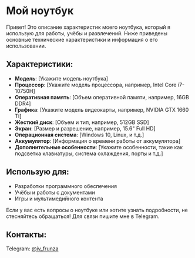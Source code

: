 # Мой ноутбук

Привет! Это описание характеристик моего ноутбука, который я использую для работы, учёбы и развлечений. Ниже приведены основные технические характеристики и информация о его использовании.

## Характеристики:
- **Модель**: [Укажите модель ноутбука]
- **Процессор**: [Укажите модель процессора, например, Intel Core i7-10750H]
- **Оперативная память**: [Объем оперативной памяти, например, 16GB DDR4]
- **Графика**: [Укажите модель видеокарты, например, NVIDIA GTX 1660 Ti]
- **Жесткий диск**: [Объем и тип, например, 512GB SSD]
- **Экран**: [Размер и разрешение, например, 15.6" Full HD]
- **Операционная система**: [Windows 10, Linux, и т.д.]
- **Аккумулятор**: [Информация о времени работы от аккумулятора]
- **Дополнительные особенности**: [Укажите особенности, такие как подсветка клавиатуры, система охлаждения, порты и т.д.]

## Использую для:
- Разработки программного обеспечения
- Учёбы и работы с документами
- Игры и мультимедийного контента

Если у вас есть вопросы о ноутбуке или хотите узнать подробности, не стесняйтесь обращаться! Для связи пишите мне в Telegram.

## Контакты:
Telegram: [@iv_frunza](https://t.me/iv_frunza)
